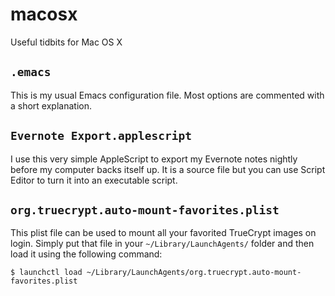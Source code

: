 # macosx
Useful tidbits for Mac OS X

## `.emacs`

This is my usual Emacs configuration file. Most options are commented with a short explanation.

## `Evernote Export.applescript`

I use this very simple AppleScript to export my Evernote notes nightly before my computer backs itself up. It is a source file but you can use Script Editor to turn it into an executable script.

## `org.truecrypt.auto-mount-favorites.plist`

This plist file can be used to mount all your favorited TrueCrypt images on login. Simply put that file in your `~/Library/LaunchAgents/` folder and then load it using the following command:

`$ launchctl load ~/Library/LaunchAgents/org.truecrypt.auto-mount-favorites.plist`
